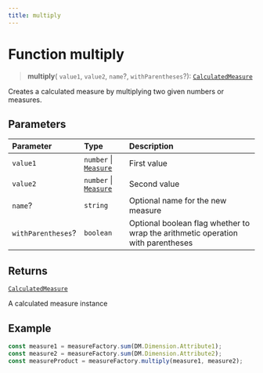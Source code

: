 ```yaml
---
title: multiply
---
```


# Function multiply

> **multiply**(
  `value1`,
  `value2`,
  `name`?,
  `withParentheses`?): [`CalculatedMeasure`](../../../interfaces/interface.CalculatedMeasure.md)

Creates a calculated measure by multiplying two given numbers or measures.

## Parameters

| Parameter | Type | Description |
| :------ | :------ | :------ |
| `value1` | `number` \| [`Measure`](../../../interfaces/interface.Measure.md) | First value |
| `value2` | `number` \| [`Measure`](../../../interfaces/interface.Measure.md) | Second value |
| `name`? | `string` | Optional name for the new measure |
| `withParentheses`? | `boolean` | Optional boolean flag whether to wrap the arithmetic operation with parentheses |

## Returns

[`CalculatedMeasure`](../../../interfaces/interface.CalculatedMeasure.md)

A calculated measure instance

## Example

```ts
const measure1 = measureFactory.sum(DM.Dimension.Attribute1);
const measure2 = measureFactory.sum(DM.Dimension.Attribute2);
const measureProduct = measureFactory.multiply(measure1, measure2);
```
